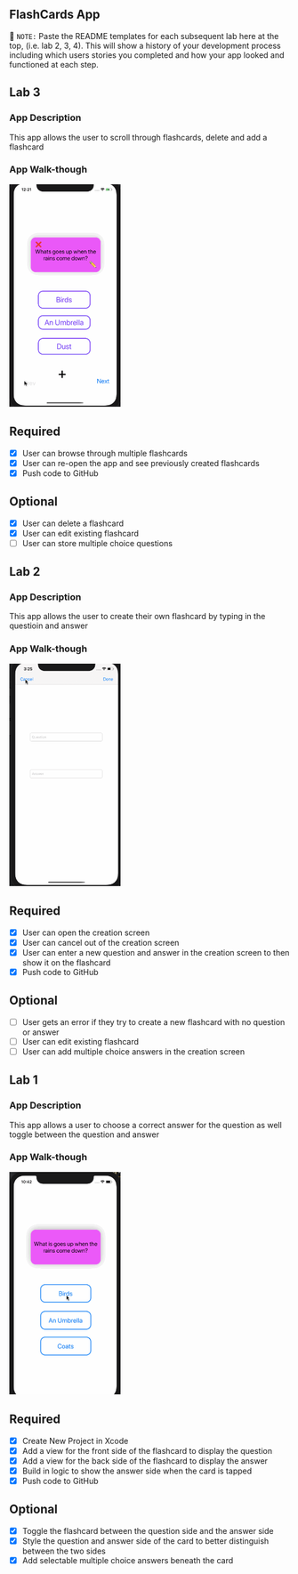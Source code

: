 ## FlashCards App

📝 `NOTE:` Paste the README templates for each subsequent lab here at the top, (i.e. lab 2, 3, 4). This will show a history of your development process including which users stories you completed and how your app looked and functioned at each step.

## Lab 3

### App Description
This app allows the user to scroll through flashcards, delete and add a flashcard

### App Walk-though

<img src="https://github.com/Rura-M/FlashCards-App/blob/master/LabGifs/lab3.gif" width=200><br>

## Required
- [x] User can browse through multiple flashcards
- [x] User can re-open the app and see previously created flashcards
- [x] Push code to GitHub
## Optional
- [x] User can delete a flashcard
- [x] User can edit existing flashcard
- [ ] User can store multiple choice questions
## Lab 2

### App Description
This app allows the user to create their own flashcard by typing in the questioin and answer

### App Walk-though

<img src="https://github.com/Rura-M/FlashCards-App/blob/master/LabGifs/lab2.gif" width=200><br>

## Required
- [x] User can open the creation screen
- [x] User can cancel out of the creation screen
- [x] User can enter a new question and answer in the creation screen to then show it on the flashcard
- [x] Push code to GitHub
## Optional
- [ ] User gets an error if they try to create a new flashcard with no question or answer
- [ ] User can edit existing flashcard
- [ ] User can add multiple choice answers in the creation screen

## Lab 1

### App Description
This app allows a user to choose a correct answer for the question as well toggle between the question and answer

### App Walk-though

<img src="https://github.com/Rura-M/FlashCards-App/blob/master/LabGifs/lab1gif.gif" width=200><br>

## Required
- [x] Create New Project in Xcode
- [x] Add a view for the front side of the flashcard to display the question
- [x] Add a view for the back side of the flashcard to display the answer
- [x] Build in logic to show the answer side when the card is tapped
- [x] Push code to GitHub
## Optional
- [x] Toggle the flashcard between the question side and the answer side
- [x] Style the question and answer side of the card to better distinguish between the two sides
- [x] Add selectable multiple choice answers beneath the card
